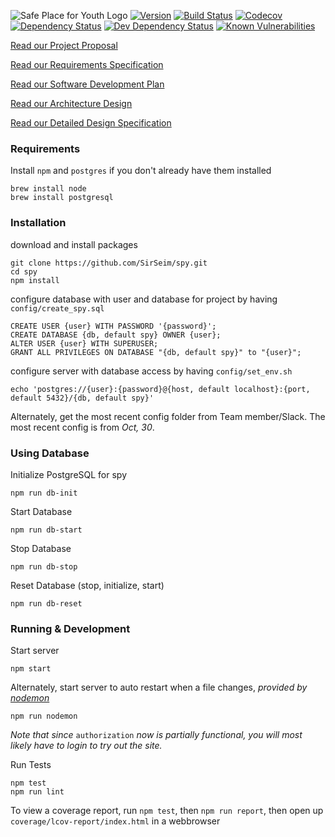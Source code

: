 ![Safe Place for Youth Logo](resources/Logo.jpg "Safe Place for Youth Database Project")
[![Version][version-img]][version-url]
[![Build Status][build-img]][build-url]
[![Codecov][codecov-img]][codecov-url]
[![Dependency Status][dependency-img]][dependency-url]
[![Dev Dependency Status][dev-dependency-img]][dev-dependency-url]
[![Known Vulnerabilities][snyk-img]][snyk-url]


[Read our Project Proposal](docs/Project_Proposal.md)

[Read our Requirements Specification](docs/Requirements_Specification.md)

[Read our Software Development Plan](docs/Software_Development_Plan.md)

[Read our Architecture Design](docs/Architecture_Design_Document.md)

[Read our Detailed Design Specification](docs/Detailed_Design_Specification.md)

### Requirements
Install `npm` and `postgres` if you don't already have them installed
```
brew install node
brew install postgresql
```

### Installation
download and install packages
```
git clone https://github.com/SirSeim/spy.git
cd spy
npm install
```

configure database with user and database for project by having `config/create_spy.sql`
```
CREATE USER {user} WITH PASSWORD '{password}';
CREATE DATABASE {db, default spy} OWNER {user};
ALTER USER {user} WITH SUPERUSER;
GRANT ALL PRIVILEGES ON DATABASE "{db, default spy}" to "{user}";
```

configure server with database access by having `config/set_env.sh`
```
echo 'postgres://{user}:{password}@{host, default localhost}:{port, default 5432}/{db, default spy}'
```

Alternately, get the most recent config folder from Team member/Slack.
The most recent config is from _Oct, 30_.

### Using Database

Initialize PostgreSQL for spy
```
npm run db-init
```

Start Database
```
npm run db-start
```

Stop Database
```
npm run db-stop
```
Reset Database (stop, initialize, start)
```
npm run db-reset
```

### Running & Development

Start server
```
npm start
```

Alternately, start server to auto restart when a file changes, _provided by [nodemon](https://github.com/remy/nodemon/)_
```
npm run nodemon
```

_Note that since_ `authorization` _now is partially functional, you will most likely have to login to try out the site._

Run Tests
```
npm test
npm run lint
```

To view a coverage report, run `npm test`, then `npm run report`, then open up `coverage/lcov-report/index.html` in a webbrowser

[version-img]: https://img.shields.io/badge/version-beta%202-yellow.svg
[version-url]: https://github.com/SirSeim/spy

[build-img]: https://travis-ci.org/cf7/SPY.svg?branch=master
[build-url]: https://travis-ci.org/cf7/SPY

[codecov-img]: https://codecov.io/gh/SirSeim/spy/branch/master/graph/badge.svg
[codecov-url]: https://codecov.io/gh/SirSeim/spy

[dependency-img]: https://david-dm.org/SirSeim/spy.svg
[dependency-url]: https://david-dm.org/SirSeim/spy

[dev-dependency-img]: https://david-dm.org/SirSeim/spy/dev-status.svg
[dev-dependency-url]: https://david-dm.org/SirSeim/spy?type=dev

[snyk-img]: https://snyk.io/test/github/SirSeim/spy.git/badge.svg
[snyk-url]: https://snyk.io/test/github/SirSeim/spy.git
